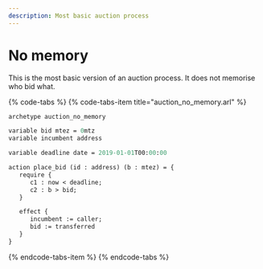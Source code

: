 ```yaml
---
description: Most basic auction process
---
```


# No memory

This is the most basic version of an auction process. It does not memorise who bid what.

{% code-tabs %}
{% code-tabs-item title="auction\_no\_memory.arl" %}
```ocaml
archetype auction_no_memory

variable bid mtez = 0mtz
variable incumbent address

variable deadline date = 2019-01-01T00:00:00

action place_bid (id : address) (b : mtez) = {
   require {
      c1 : now < deadline;
      c2 : b > bid;
   }

   effect {
      incumbent := caller;
      bid := transferred
   }
}
```
{% endcode-tabs-item %}
{% endcode-tabs %}

